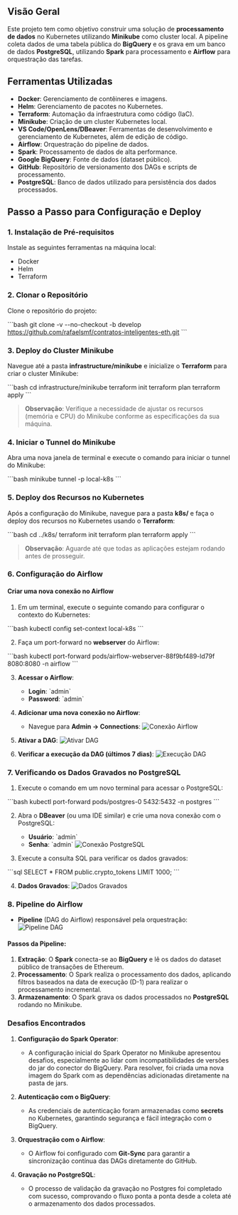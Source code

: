 
## Visão Geral

Este projeto tem como objetivo construir uma solução de **processamento de dados** no Kubernetes utilizando **Minikube** como cluster local. A pipeline coleta dados de uma tabela pública do **BigQuery** e os grava em um banco de dados **PostgreSQL**, utilizando **Spark** para processamento e **Airflow** para orquestração das tarefas.

## Ferramentas Utilizadas

- **Docker**: Gerenciamento de contêineres e imagens.
- **Helm**: Gerenciamento de pacotes no Kubernetes.
- **Terraform**: Automação da infraestrutura como código (IaC).
- **Minikube**: Criação de um cluster Kubernetes local.
- **VS Code/OpenLens/DBeaver**: Ferramentas de desenvolvimento e gerenciamento de Kubernetes, além de edição de código.
- **Airflow**: Orquestração do pipeline de dados.
- **Spark**: Processamento de dados de alta performance.
- **Google BigQuery**: Fonte de dados (dataset público).
- **GitHub**: Repositório de versionamento dos DAGs e scripts de processamento.
- **PostgreSQL**: Banco de dados utilizado para persistência dos dados processados.

## Passo a Passo para Configuração e Deploy

### 1. Instalação de Pré-requisitos

Instale as seguintes ferramentas na máquina local:
- Docker
- Helm
- Terraform

### 2. Clonar o Repositório

Clone o repositório do projeto:

\`\`\`bash
git clone -v --no-checkout -b develop https://github.com/rafaelsmf/contratos-inteligentes-eth.git
\`\`\`

### 3. Deploy do Cluster Minikube

Navegue até a pasta **infrastructure/minikube** e inicialize o **Terraform** para criar o cluster Minikube:

\`\`\`bash
cd infrastructure/minikube
terraform init
terraform plan
terraform apply
\`\`\`

> **Observação**: Verifique a necessidade de ajustar os recursos (memória e CPU) do Minikube conforme as especificações da sua máquina.

### 4. Iniciar o Tunnel do Minikube

Abra uma nova janela de terminal e execute o comando para iniciar o tunnel do Minikube:

\`\`\`bash
minikube tunnel -p local-k8s
\`\`\`

### 5. Deploy dos Recursos no Kubernetes

Após a configuração do Minikube, navegue para a pasta **k8s/** e faça o deploy dos recursos no Kubernetes usando o **Terraform**:

\`\`\`bash
cd ../k8s/
terraform init
terraform plan
terraform apply
\`\`\`

> **Observação**: Aguarde até que todas as aplicações estejam rodando antes de prosseguir.

### 6. Configuração do Airflow

#### Criar uma nova conexão no Airflow

1. Em um terminal, execute o seguinte comando para configurar o contexto do Kubernetes:

\`\`\`bash
kubectl config set-context local-k8s
\`\`\`

2. Faça um port-forward no **webserver** do Airflow:

\`\`\`bash
kubectl port-forward pods/airflow-webserver-88f9bf489-ld79f 8080:8080 -n airflow
\`\`\`

3. **Acessar o Airflow**:
   - **Login**: \`admin\`
   - **Password**: \`admin\`

4. **Adicionar uma nova conexão no Airflow**:
   - Navegue para **Admin -> Connections**:
     ![Conexão Airflow](documentation/images/image-2.png)

5. **Ativar a DAG**:
   ![Ativar DAG](documentation/images/image-6.png)

6. **Verificar a execução da DAG (últimos 7 dias)**:
   ![Execução DAG](documentation/images/image-3.png)

### 7. Verificando os Dados Gravados no PostgreSQL

1. Execute o comando em um novo terminal para acessar o PostgreSQL:

\`\`\`bash
kubectl port-forward pods/postgres-0 5432:5432 -n postgres
\`\`\`

2. Abra o **DBeaver** (ou uma IDE similar) e crie uma nova conexão com o PostgreSQL:
   - **Usuário**: \`admin\`
   - **Senha**: \`admin\`
   ![Conexão PostgreSQL](documentation/images/image-4.png)

3. Execute a consulta SQL para verificar os dados gravados:

\`\`\`sql
SELECT * 
FROM public.crypto_tokens
LIMIT 1000;
\`\`\`

4. **Dados Gravados**:
   ![Dados Gravados](documentation/images/image-5.png)

### 8. Pipeline do Airflow

- **Pipeline** (DAG do Airflow) responsável pela orquestração:
  ![Pipeline DAG](documentation/images/image-7.png)

#### Passos da Pipeline:
1. **Extração**: O **Spark** conecta-se ao **BigQuery** e lê os dados do dataset público de transações de Ethereum.
2. **Processamento**: O Spark realiza o processamento dos dados, aplicando filtros baseados na data de execução (D-1) para realizar o processamento incremental.
3. **Armazenamento**: O Spark grava os dados processados no **PostgreSQL** rodando no Minikube.

### Desafios Encontrados

1. **Configuração do Spark Operator**:
   - A configuração inicial do Spark Operator no Minikube apresentou desafios, especialmente ao lidar com incompatibilidades de versões do jar do conector do BigQuery. Para resolver, foi criada uma nova imagem do Spark com as dependências adicionadas diretamente na pasta de jars.

2. **Autenticação com o BigQuery**:
   - As credenciais de autenticação foram armazenadas como **secrets** no Kubernetes, garantindo segurança e fácil integração com o BigQuery.

3. **Orquestração com o Airflow**:
   - O Airflow foi configurado com **Git-Sync** para garantir a sincronização contínua das DAGs diretamente do GitHub.

4. **Gravação no PostgreSQL**:
   - O processo de validação da gravação no Postgres foi completado com sucesso, comprovando o fluxo ponta a ponta desde a coleta até o armazenamento dos dados processados.
